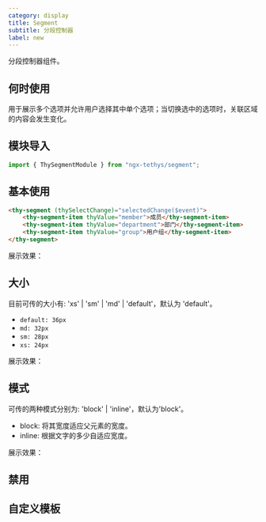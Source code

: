 ```yaml
---
category: display
title: Segment
subtitle: 分段控制器
label: new
---
```


<alert>分段控制器组件。</alert>

## 何时使用
用于展示多个选项并允许用户选择其中单个选项；当切换选中的选项时，关联区域的内容会发生变化。

## 模块导入
```ts
import { ThySegmentModule } from "ngx-tethys/segment";
```

## 基本使用
```html
<thy-segment (thySelectChange)="selectedChange($event)">
    <thy-segment-item thyValue="member">成员</thy-segment-item>
    <thy-segment-item thyValue="department">部门</thy-segment-item>
    <thy-segment-item thyValue="group">用户组</thy-segment-item>
</thy-segment>
```

展示效果：
<example name="thy-segment-basic-example" />




## 大小
目前可传的大小有: 'xs' | 'sm' | 'md' | 'default'，默认为 'default'。
- `default: 36px`
- `md: 32px`
- `sm: 28px`
- `xs: 24px`

展示效果：
<example name="thy-segment-size-example" />





## 模式
可传的两种模式分别为: 'block' | 'inline'，默认为'block'。
- block: 将其宽度适应父元素的宽度。
- inline: 根据文字的多少自适应宽度。

展示效果：
<example name="thy-segment-mode-example" />


## 禁用
<example name="thy-segment-disabled-example" />

## 自定义模板
<example name="thy-segment-template-example" />